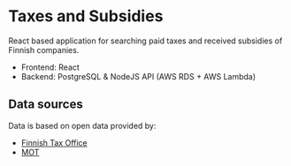 # Taxes and Subsidies

React based application for searching paid taxes and received subsidies of Finnish companies.

- Frontend: React
- Backend: PostgreSQL & NodeJS API (AWS RDS + AWS Lambda)

## Data sources

Data is based on open data provided by:

- [Finnish Tax Office](https://www.vero.fi/tietoa-verohallinnosta/tilastot/avoin_dat/)
- [MOT](https://www.avoindata.fi/data/fi/dataset/mot-yritystukiaineisto-2010-2016)